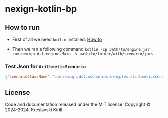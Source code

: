 # nexign-kotlin-bp

## How to run

- First of all we need `kotlin` installed. [How to](https://kotlinlang.org/docs/command-line.html)

- Then we ran a following command ```kotlin -cp path/to/engine.jar com.nexign.dsl.engine.Main -s path/to/folder/with/scenario/jars```

### Test Json for `ArithmeticScenario`
```json
{"scenarioClassName":"com.nexign.dsl.scenarios.examples.arithmeticscenario.ArithmeticScenario","inputClassName":"com.nexign.dsl.scenarios.examples.arithmeticscenario.ArithmeticInput","input":"{\"a\":12.0,\"b\":5.5}"}
```

[comment]: <> (kotlin -cp nexign-kotlin-bp-dsl-engine-1.0-SNAPSHOT.jar com.nexign.dsl.engine.Main -s /mnt/d/_Kira/Higher_School_of_Economics/_Nexign_graduation_work/tryout/jars)

## License 

Code and documentation released under the MIT license. Copyright © 2024-2024, Kreslavski Kirill.